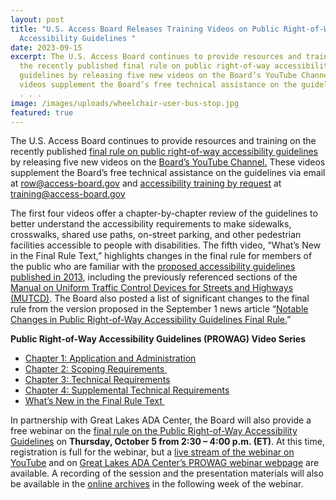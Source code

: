 ```yaml
---
layout: post
title: "U.S. Access Board Releases Training Videos on Public Right-of-Way
  Accessibility Guidelines "
date: 2023-09-15
excerpt: The U.S. Access Board continues to provide resources and training on
  the recently published final rule on public right-of-way accessibility
  guidelines by releasing five new videos on the Board’s YouTube Channel. These
  videos supplement the Board’s free technical assistance on the guidelines via
  . . .
image: /images/uploads/wheelchair-user-bus-stop.jpg
featured: true
---
```

[](https://www.youtube.com/watch?v=Sg6aOOHBmto)The U.S. Access Board continues to provide resources and training on the recently published [final rule on public right-of-way accessibility guidelines](https://www.access-board.gov/prowag/) by releasing five new videos on the [Board’s YouTube Channel.](https://www.youtube.com/channel/UC5tRWTtV5eSw68N3tSpmyWw) These videos supplement the Board’s free technical assistance on the guidelines via email at [row@access-board.gov](mailto:row@access-board.gov) and [accessibility training by request](https://www.access-board.gov/webinars/training.html) at [training@access-board.gov](mailto:training@access-board.gov) 

The first four videos offer a chapter-by-chapter review of the guidelines to better understand the accessibility requirements to make sidewalks, crosswalks, shared use paths, on-street parking, and other pedestrian facilities accessible to people with disabilities. The fifth video, “What’s New in the Final Rule Text,” highlights changes in the final rule for members of the public who are familiar with the [proposed accessibility guidelines published in 2013](https://www.access-board.gov/prowag/proposed/), including the previously referenced sections of the [Manual on Uniform Traffic Control Devices for Streets and Highways (MUTCD)](https://mutcd.fhwa.dot.gov/). The Board also posted a list of significant changes to the final rule from the version proposed in the September 1 news article “[Notable Changes in Public Right-of-Way Accessibility Guidelines Final Rule.](https://www.access-board.gov/news/2023/09/01/notable-changes-in-public-right-of-way-accessibility-guidelines-final-rule/)” 

**Public Right-of-Way Accessibility Guidelines (PROWAG) Video Series** 

* [Chapter 1: Application and Administration](https://www.youtube.com/watch?v=Sg6aOOHBmto) 
* [Chapter 2: Scoping Requirements ](https://www.youtube.com/watch?v=wfUQzaZt8kI)
* [Chapter 3: Technical Requirements](https://www.youtube.com/watch?v=XYqCfAK5bAk) 
* [Chapter 4: Supplemental Technical Requirements](https://www.youtube.com/watch?v=VWHyf7E1BYc) 
* [What’s New in the Final Rule Text ](https://www.youtube.com/watch?v=UokbmMr0WP8)

In partnership with Great Lakes ADA Center, the Board will also provide a free webinar on the [final rule on the Public Right-of-Way Accessibility Guidelines](https://www.access-board.gov/prowag/) on **Thursday, October 5 from 2:30 – 4:00 p.m. (ET)**. At this time, registration is full for the webinar, but a [live stream of the webinar on YouTube](https://www.youtube.com/watch?v=uoX0Y5dDSDY) and on [Great Lakes ADA Center’s PROWAG webinar webpage](https://www.accessibilityonline.org/ao/session/?id=111079) are available. A recording of the session and the presentation materials will also be available in the [online archives](https://nam10.safelinks.protection.outlook.com/?url=https%3A%2F%2Fwww.accessibilityonline.org%2Fao%2Farchives%2F&data=04%7C01%7Cbotten%40access-board.gov%7Cc916ec6f9c6e464b080508d8e329d707%7Cfc6093f5e55e4f93b2cf26d0822201c9%7C0%7C0%7C637509116132402478%7CUnknown%7CTWFpbGZsb3d8eyJWIjoiMC4wLjAwMDAiLCJQIjoiV2luMzIiLCJBTiI6Ik1haWwiLCJXVCI6Mn0%3D%7C1000&sdata=0gSKMHSVL5fPDdzG9g4kTN84YD%2BexbOIP8maUeHT540%3D&reserved=0) in the following week of the webinar.